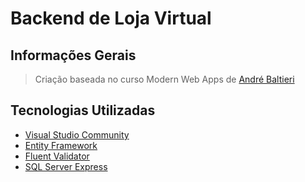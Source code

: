 # Backend de Loja Virtual

## Informações Gerais

> Criação baseada no curso Modern Web Apps de [André Baltieri](http://player.balta.io/#/login)

## Tecnologias Utilizadas

- [Visual Studio Community](https://www.visualstudio.com/vs/community/)
- [Entity Framework](https://www.nuget.org/packages/EntityFramework)
- [Fluent Validator](https://www.nuget.org/packages/FluentValidator.Core/)
- [SQL Server Express](https://www.microsoft.com/pt-br/sql-server/sql-server-editions-express)